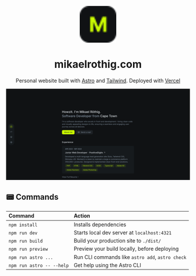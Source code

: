 <div align="center">
  <img alt="Logo" src="https://raw.githubusercontent.com/MikaelRothig/PortfolioWebsite/main/public/favicon.svg" width="100" />
</div>
<h1 align="center">
  mikaelrothig.com
</h1>
<p align="center">
  Personal website built with <a href="https://astro.build/" target="_blank">Astro</a> and <a href="https://tailwindcss.com/" target="_blank">Tailwind</a>. Deployed with <a href="https://vercel.com/" target="_blank">Vercel</a> 
</p>

![demo](https://raw.githubusercontent.com/MikaelRothig/PortfolioWebsite/main/src/assets/images/demo.png)

## 📟 Commands

| Command                   | Action                                           |
| :------------------------ | :----------------------------------------------- |
| `npm install`             | Installs dependencies                            |
| `npm run dev`             | Starts local dev server at `localhost:4321`      |
| `npm run build`           | Build your production site to `./dist/`          |
| `npm run preview`         | Preview your build locally, before deploying     |
| `npm run astro ...`       | Run CLI commands like `astro add`, `astro check` |
| `npm run astro -- --help` | Get help using the Astro CLI                     |
